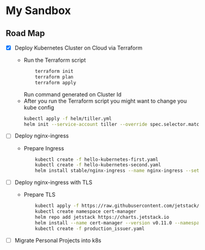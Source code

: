 # My Sandbox

## Road Map

- [X] Deploy Kubernetes Cluster on Cloud via Terraform 
    - Run the Terraform script 
        ```bash
            terraform init
            terraform plan
            terraform apply
        ```
        Run command generated on Cluster Id
    - After you run the Terraform script you might want to change you kube config
        ```bash
        kubectl apply -f helm/tiller.yml 
        helm init --service-account tiller --override spec.selector.matchLabels.'name'='tiller',spec.selector.matchLabels.'app'='helm' --output yaml | sed 's@apiVersion: extensions/v1beta1@apiVersion: apps/v1@' | kubectl apply -f -
        ```
- [ ] Deploy nginx-ingress
    - Prepare Ingress
        ```bash
            kubectl create -f hello-kubernetes-first.yaml
            kubectl create -f hello-kubernetes-second.yaml
            helm install stable/nginx-ingress --name nginx-ingress --set controller.publishService.enabled=true
        ```
- [ ] Deploy nginx-ingress with TLS
    - Prepare TLS
        ```bash
            kubectl apply -f https://raw.githubusercontent.com/jetstack/cert-manager/release-0.11/deploy/manifests/00-crds.yaml
            kubectl create namespace cert-manager
            helm repo add jetstack https://charts.jetstack.io
            helm install --name cert-manager --version v0.11.0 --namespace cert-manager jetstack/cert-manager
            kubectl create -f production_issuer.yaml
        ```
- [ ] Migrate Personal Projects into k8s

